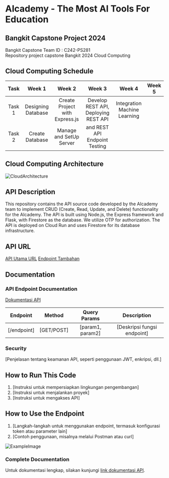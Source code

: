 # AIcademy - The Most AI Tools For Education

## Bangkit Capstone Project 2024
Bangkit Capstone Team ID :  C242-PS281 <br>
Repository project capstone Bangkit 2024 Cloud Computing 


## Cloud Computing Schedule
|  Task  |        Week 1      |       Week 2                       |       Week 3       |       Week 4         |               Week 5         |
| :----: | :----------------: | :--------------------------------: | :----------------: | :------------------: | :--------------------------: |
| Task 1 | Designing Database | Create Project with Express.js     | Develop REST API, Deploying REST API      | Integration Machine Learning |
| Task 2 | Create Database    | Manage and SetUp Server            |     and  REST API Endpoint Testing        |                              |


## Cloud Computing Architecture
![CloudArchitecture](./path-to-image.png)
<br>

## API Description
This repository contains the API source code developed by the AIcademy team to implement CRUD (Create, Read, Update, and Delete) functionality for the  AIcademy. The API is built using Node.js, the Express framework and Flask, with Firestore as the database. We utilize OTP for authorization. The API is deployed on Cloud Run and uses Firestore for its database infrastructure.
<br>

## API URL
[API Utama URL](https://example.com/api)
[Endpoint Tambahan](https://example.com/another-api)

## <a name="documentation"></a>Documentation
### API Endpoint Documentation
[Dokumentasi API](https://example.com/docs)

|  Endpoint |  Method	     |      Query Params |           Description          |
| :----:    | :------------: | :---------------: | :----------------------------: |
| [/endpoint] | [GET/POST]   | [param1, param2]  | [Deskripsi fungsi endpoint]    |

### Security
[Penjelasan tentang keamanan API, seperti penggunaan JWT, enkripsi, dll.]

## How to Run This Code
1. [Instruksi untuk mempersiapkan lingkungan pengembangan]
2. [Instruksi untuk menjalankan proyek]
3. [Instruksi untuk mengakses API]

## How to Use the Endpoint
1. [Langkah-langkah untuk menggunakan endpoint, termasuk konfigurasi token atau parameter lain]
2. [Contoh penggunaan, misalnya melalui Postman atau curl]

![ExampleImage](./path-to-example-image.png)
<br>

### Complete Documentation
Untuk dokumentasi lengkap, silakan kunjungi [link dokumentasi API](#documentation).

